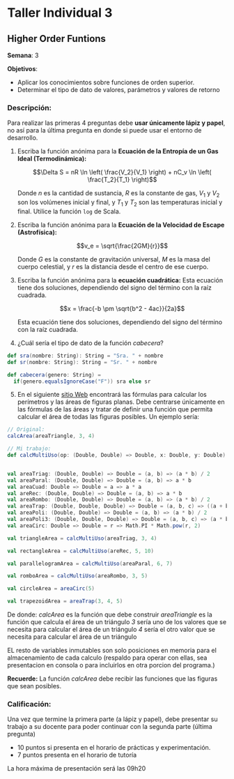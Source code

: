 # Taller Individual  3
## Higher Order Funtions

**Semana**: 3

**Objetivos**:

- Aplicar los conocimientos sobre funciones de orden superior.
- Determinar el tipo de dato de valores, parámetros y valores de retorno

### Descripción:

Para realizar las primeras 4 preguntas debe **usar únicamente lápiz y papel**, no así para la última pregunta en donde si puede usar el entorno de desarrollo.

1. Escriba la función anónima para la **Ecuación de la Entropía de un Gas Ideal (Termodinámica):** 
   
   $$\Delta S = nR \ln \left( \frac{V_2}{V_1} \right) + nC_v \ln \left( \frac{T_2}{T_1} \right)$$ 

   Donde $n$ es la cantidad de sustancia, $R$ es la constante de gas, $V_1$ y $V_2$ son los volúmenes inicial y final, y $T_1$ y $T_2$ son las temperaturas inicial y final. Utilice la función ``log`` de Scala. 


2. Escriba la función anónima para la **Ecuación de la Velocidad de Escape (Astrofísica):** 

    $$v_e = \sqrt{\frac{2GM}{r}}$$

   Donde $G$ es la constante de gravitación universal, $M$ es la masa del cuerpo celestial, y $r$ es la distancia desde el centro de ese cuerpo.

3. Escriba la función anónima para la **ecuación cuadrática:** Esta ecuación tiene dos soluciones, dependiendo del signo del término con la raíz cuadrada.
   
   $$x = \frac{-b \pm \sqrt{b^2 - 4ac}}{2a}$$

   Esta ecuación tiene dos soluciones, dependiendo del signo del término con la raíz cuadrada.

4. ¿Cuál sería el tipo de dato de la función *cabecera*?

```scala
def sra(nombre: String): String = "Sra. " + nombre
def sr(nombre: String): String = "Sr. " + nombre

def cabecera(genero: String) =
  if(genero.equalsIgnoreCase("F")) sra else sr
```

5. En el siguiente [sitio Web](https://es.scribd.com/document/561144117/3513b6) encontrará las fórmulas para calcular los perímetros y las áreas de figuras planas. Debe centrarse únicamente en las fórmulas de las áreas y tratar de definir una función que permita calcular el área de todas las figuras posibles. Un ejemplo sería:

```scala
// Original:
calcArea(areaTriangle, 3, 4)

// Mi trabajo:
def calcMultiUso(op: (Double, Double) => Double, x: Double, y: Double): Double = op(x, y)


val areaTriag: (Double, Double) => Double = (a, b) => (a * b) / 2
val areaParal: (Double, Double) => Double = (a, b) => a * b
val areaCuad: Double => Double = a => a * a
val areRec: (Double, Double) => Double = (a, b) => a * b
val areaRombo: (Double, Double) => Double = (a, b) => (a * b) / 2
val areaTrap: (Double, Double, Double) => Double = (a, b, c) => ((a + b) * c) / 2
val areaPoli: (Double, Double) => Double = (a, b) => (a * b) / 2
val areaPoli3: (Double, Double, Double) => Double = (a, b, c) => (a * b * c) / 2
val areaCirc: Double => Double = r => Math.PI * Math.pow(r, 2)

val triangleArea = calcMultiUso(areaTriag, 3, 4)

val rectangleArea = calcMultiUso(areRec, 5, 10)

val parallelogramArea = calcMultiUso(areaParal, 6, 7)

val romboArea = calcMultiUso(areaRombo, 3, 5)

val circleArea = areaCirc(5)

val trapezoidArea = areaTrap(3, 4, 5)
```

De donde:
*calcArea* es la función que debe construir
*areaTriangle* es la función que calcula el área de un triángulo
*3* sería uno de los valores que se necesita para calcular el área de un triángulo
*4* sería el otro valor que se necesita para calcular el área de un triángulo

EL resto de variables inmutables son solo posiciones en memoria para el almacenamiento de cada calculo (respaldo para operar con ellas, sea presentacion en consola o para incluirlos en otra porcion del programa.)

**Recuerde:** La función *calcArea* debe recibir las funciones que las figuras que sean posibles.




### Calificación:

Una vez que termine la primera parte (a lápiz y papel), debe presentar su trabajo a su docente para poder continuar con la segunda parte (última pregunta)

- 10 puntos si presenta en el horario de prácticas y experimentación.
- 7 puntos presenta en el horario de tutoría

La hora máxima de presentación será las 09h20
